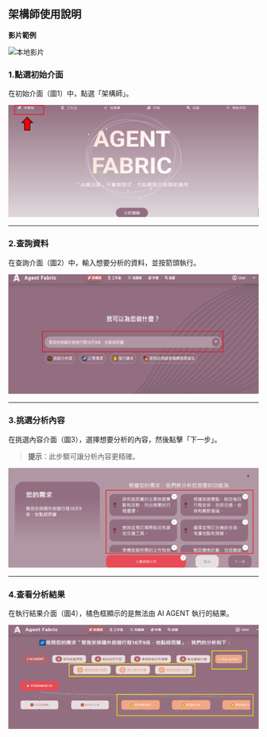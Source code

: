 ## 架構師使用說明

**影片範例**
<!-- <video width="1280"
height="696" controls>
      <source
src="./images/agentfabric_create_plan.gif"
type="video/mp4">
</video> -->
![本地影片](./images/agentfabric_create_plan.gif "影片示例")

### 1.點選初始介面
在初始介面（圖1）中，點選「架構師」。

![本地圖片](./images/44.png "本地圖片示例")

---

### 2.查詢資料
在查詢介面（圖2）中，輸入想要分析的資料，並按箭頭執行。

![本地圖片](./images/45.png "本地圖片示例")

---

### 3.挑選分析內容
在挑選內容介面（圖3），選擇想要分析的內容，然後點擊「下一步」。
> **提示**：此步驟可讓分析內容更精確。

![本地圖片](./images/46.png "本地圖片示例")

---

### 4.查看分析結果
在執行結果介面（圖4），橘色框顯示的是無法由 AI AGENT 執行的結果。

![本地圖片](./images/47.png "本地圖片示例")
